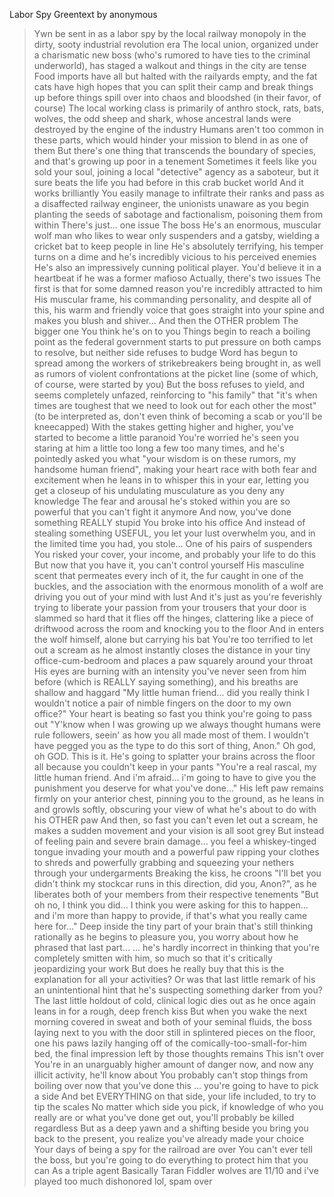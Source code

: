 Labor Spy Greentext by anonymous

>Ywn be sent in as a labor spy by the local railway monopoly in the dirty, sooty industrial revolution era
>The local union, organized under a charismatic new boss (who's rumored to have ties to the criminal underworld), has staged a walkout and things in the city are tense
>Food imports have all but halted with the railyards empty, and the fat cats have high hopes that you can split their camp and break things up before things spill over into chaos and bloodshed (in their favor, of course)
>The local working class is primarily of anthro stock, rats, bats, wolves, the odd sheep and shark, whose ancestral lands were destroyed by the engine of the industry
>Humans aren't too common in these parts, which would hinder your mission to blend in as one of them
>But there's one thing that transcends the boundary of species, and that's growing up poor in a tenement
>Sometimes it feels like you sold your soul, joining a local "detective" agency as a saboteur, but it sure beats the life you had before in this crab bucket world
>And it works brilliantly
>You easily manage to infiltrate their ranks and pass as a disaffected railway engineer, the unionists unaware as you begin planting the seeds of sabotage and factionalism, poisoning them from within
>There's just... one issue
>The boss
>He's an enormous, muscular wolf man who likes to wear only suspenders and a gatsby, wielding a cricket bat to keep people in line
>He's absolutely terrifying, his temper turns on a dime and he's incredibly vicious to his perceived enemies
>He's also an impressively cunning political player. You'd believe it in a heartbeat if he was a former mafioso
>Actually, there's two issues
>The first is that for some damned reason you're incredibly attracted to him
>His muscular frame, his commanding personality, and despite all of this, his warm and friendly voice that goes straight into your spine and makes you blush and shiver...
>And then the OTHER problem
>The bigger one
>You think he's on to you
>Things begin to reach a boiling point as the federal government starts to put pressure on both camps to resolve, but neither side refuses to budge
>Word has begun to spread among the workers of strikebreakers being brought in, as well as rumors of violent confrontations at the picket line (some of which, of course, were started by you)
>But the boss refuses to yield, and seems completely unfazed, reinforcing to "his family" that "it's when times are toughest that we need to look out for each other the most" (to be interpreted as, don't even think of becoming a scab or you'll be kneecapped)
>With the stakes getting higher and higher, you've started to become a little paranoid
>You're worried he's seen you staring at him a little too long a few too many times, and he's pointedly asked you what "your wisdom is on these rumors, my handsome human friend", making your heart race with both fear and excitement when he leans in to whisper this in your ear, letting you get a closeup of his undulating musculature as you deny any knowledge
>The fear and arousal he's stoked within you are so powerful that you can't fight it anymore
>And now, you've done something REALLY stupid
>You broke into his office
>And instead of stealing something USEFUL, you let your lust overwhelm you, and in the limited time you had, you stole...
>One of his pairs of suspenders
>You risked your cover, your income, and probably your life to do this
>But now that you have it, you can't control yourself
>His masculine scent that permeates every inch of it, the fur caught in one of the buckles, and the association with the enormous monolith of a wolf are driving you out of your mind with lust
>And it's just as you're feverishly trying to liberate your passion from your trousers that your door is slammed so hard that it flies off the hinges, clattering like a piece of driftwood across the room and knocking you to the floor
>And in enters the wolf himself, alone but carrying his bat
>You're too terrified to let out a scream as he almost instantly closes the distance in your tiny office-cum-bedroom and places a paw squarely around your throat
>His eyes are burning with an intensity you've never seen from him before (which is REALLY saying something), and his breaths are shallow and haggard
>"My little human friend... did you really think I wouldn't notice a pair of nimble fingers on the door to my own office?"
>Your heart is beating so fast you think you're going to pass out
>"Y'know when I was growing up we always thought humans were rule followers, seein' as how you all made most of them. I wouldn't have pegged you as the type to do this sort of thing, Anon."
>Oh god, oh GOD. This is it. He's going to splatter your brains across the floor all because you couldn't keep in your pants
>"You're a real rascal, my little human friend. And i'm afraid... i'm going to have to give you the punishment you deserve for what you've done..."
>His left paw remains firmly on your anterior chest, pinning you to the ground, as he leans in and growls softly, obscuring your view of what he's about to do with his OTHER paw
>And then, so fast you can't even let out a scream, he makes a sudden movement and your vision is all soot grey
>But instead of feeling pain and severe brain damage... you feel a whiskey-tinged tongue invading your mouth and a powerful paw ripping your clothes to shreds and powerfully grabbing and squeezing your nethers through your undergarments
>Breaking the kiss, he croons "I'll bet you didn't think my stockcar runs in this direction, did you, Anon?", as he liberates both of your members from their respective tenements
>"But oh no, I think you did... I think you were asking for this to happen... and i'm more than happy to provide, if that's what you really came here for..."
>Deep inside the tiny part of your brain that's still thinking rationally as he begins to pleasure you, you worry about how he phrased that last part...
>... he's hardly incorrect in thinking that you're completely smitten with him, so much so that it's critically jeopardizing your work
>But does he really buy that this is the explanation for all your activities? Or was that last little remark of his an unintentional hint that he's suspecting something darker from you?
>The last little holdout of cold, clinical logic dies out as he once again leans in for a rough, deep french kiss
>But when you wake the next morning covered in sweat and both of your seminal fluids, the boss laying next to you with the door still in splintered pieces on the floor, one his paws lazily hanging off of the comically-too-small-for-him bed, the final impression left by those thoughts remains
>This isn't over
>You're in an unarguably higher amount of danger now, and now any illicit activity, he'll know about
>You probably can't stop things from boiling over now that you've done this
>... you're going to have to pick a side
>And bet EVERYTHING on that side, your life included, to try to tip the scales
>No matter which side you pick, if knowledge of who you really are or what you've done get out, you'll probably be killed regardless
>But as a deep yawn and a shifting beside you bring you back to the present, you realize you've already made your choice
>Your days of being a spy for the railroad are over
>You can't ever tell the boss, but you're going to do everything to protect him that you can
>As a triple agent
Basically Taran Fiddler wolves are 11/10 and i've played too much dishonored lol, spam over